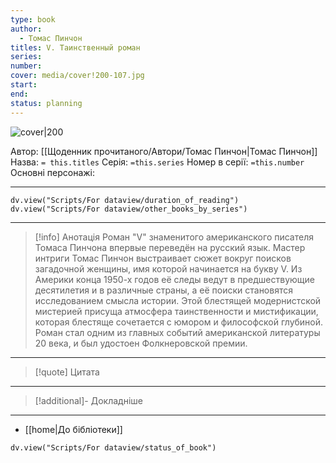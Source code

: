 ```yaml
---
type: book
author:
  - Томас Пинчон
titles: V. Таинственный роман
series:
number:
cover: media/cover!200-107.jpg
start:
end:
status: planning
---
```

![cover|200](Томас%20Пинчон%20-%20V.%20Таинственный%20роман.jpg)

Автор: [[Щоденник прочитаного/Автори/Томас Пинчон|Томас Пинчон]]
Назва: `= this.titles`
Серія:  `=this.series`
Номер в серії: `=this.number`
Основні персонажі:

---
```dataviewjs
dv.view("Scripts/For dataview/duration_of_reading")
dv.view("Scripts/For dataview/other_books_by_series")
```

---
>[!info] Анотація
>Роман "V" знаменитого американского писателя Томаса Пинчона впервые переведён на русский язык. Мастер интриги Томас Пинчон выстраивает сюжет вокруг поисков загадочной женщины, имя которой начинается на букву V. Из Америки конца 1950-х годов её следы ведут в предшествующие десятилетия и в различные страны, а её поиски становятся исследованием смысла истории. Этой блестящей модернистской мистерией присуща атмосфера таинственности и мистификации, которая блестяще сочетается с юмором и философской глубиной. Роман стал одним из главных событий американской литературы 20 века, и был удостоен Фолкнеровской премии.
___

>[!quote] Цитата

---
>[!additional]- Докладніше

---

- [[home|До бібліотеки]]

```dataviewjs
dv.view("Scripts/For dataview/status_of_book")
```